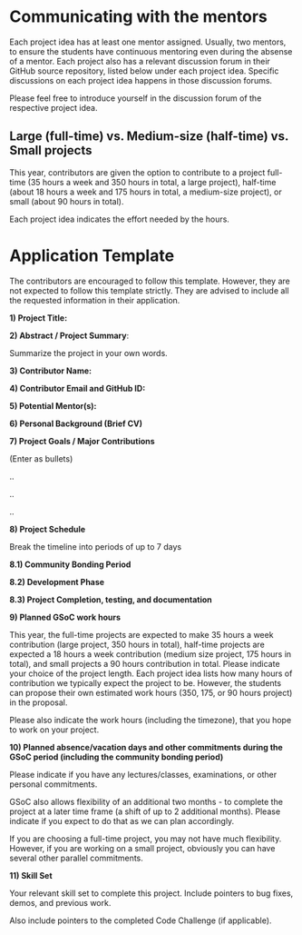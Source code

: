 
# Communicating with the mentors

Each project idea has at least one mentor assigned. Usually, two mentors, to ensure the students have continuous mentoring even during the absense of a mentor. Each project also has a relevant discussion forum in their GitHub source repository, listed below under each project idea. Specific discussions on each project idea happens in those discussion forums.

Please feel free to introduce yourself in the discussion forum of the respective project idea.

## Large (full-time) vs. Medium-size (half-time) vs. Small projects

This year, contributors are given the option to contribute to a project full-time (35 hours a week and 350 hours in total, a large project), half-time (about 18 hours a week and 175 hours in total, a medium-size project), or small (about 90 hours in total). 

Each project idea indicates the effort needed by the hours.

# Application Template

The contributors are encouraged to follow this template. However, they are not expected to follow this template strictly. They are advised to include all the requested information in their application.

**1) Project Title:**

**2) Abstract / Project Summary**:

Summarize the project in your own words.

**3) Contributor Name:**

**4) Contributor Email and GitHub ID:**

**5) Potential Mentor(s):**

**6) Personal Background (Brief CV)**

**7) Project Goals / Major Contributions**

(Enter as bullets)

..
     
..
     
..

**8) Project Schedule**

Break the timeline into periods of up to 7 days

**8.1) Community Bonding Period**

**8.2) Development Phase**

**8.3) Project Completion, testing, and documentation**

**9) Planned GSoC work hours**

This year, the full-time projects are expected to make 35 hours a week contribution (large project, 350 hours in total), half-time projects are expected a 18 hours a week contribution (medium size project, 175 hours in total), and small projects a 90 hours contribution in total. Please indicate your choice of the project length. 
Each project idea lists how many hours of contribution we typically expect the project to be. However, the students can propose their own estimated work hours (350, 175, or 90 hours project) in the proposal.

Please also indicate the work hours (including the timezone), that you hope to work on your project. 

**10) Planned absence/vacation days and other commitments during the GSoC period (including the community bonding period)**

Please indicate if you have any lectures/classes, examinations, or other personal commitments.

GSoC  also allows flexibility of an additional two months - to complete the project at a later time frame (a shift of up to 2 additional months). Please indicate if you expect to do that as we can plan accordingly.

If you are choosing a full-time project, you may not have much flexibility. However, if you are working on a small project, obviously you can have several other parallel commitments.

**11) Skill Set**

Your relevant skill set to complete this project. Include pointers to bug fixes, demos, and previous work.

Also include pointers to the completed Code Challenge (if applicable).

